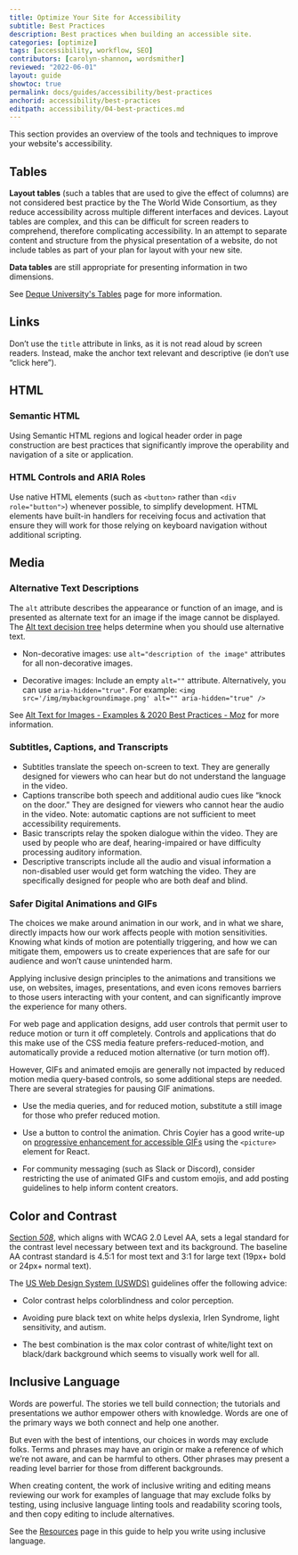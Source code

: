 ```yaml
---
title: Optimize Your Site for Accessibility
subtitle: Best Practices
description: Best practices when building an accessible site.
categories: [optimize]
tags: [accessibility, workflow, SEO]
contributors: [carolyn-shannon, wordsmither]
reviewed: "2022-06-01"
layout: guide
showtoc: true
permalink: docs/guides/accessibility/best-practices
anchorid: accessibility/best-practices
editpath: accessibility/04-best-practices.md
---
```


This section provides an overview of the tools and techniques to improve your website's accessibility.

## Tables

**Layout tables** (such a tables that are used to give the effect of columns) are not considered best practice by the The World Wide Consortium, as they reduce accessibility across multiple different interfaces and devices. Layout tables are complex, and this can be difficult for screen readers to comprehend, therefore complicating accessibility. In an attempt to separate content and structure from the physical presentation of a website, do not include tables as part of your plan for layout with your new site.

**Data tables** are still appropriate for presenting information in two dimensions.

See [Deque University's Tables](https://dequeuniversity.com/checklists/web/tables) page for more information.

## Links

Don’t use the `title` attribute in links, as it is not read aloud by screen readers. Instead, make the anchor text relevant and descriptive (ie don’t use “click here”).

## HTML

### Semantic HTML

Using Semantic HTML regions and logical header order in page construction are best practices that significantly improve the operability and navigation of a site or application. 

### HTML Controls and ARIA Roles

Use native HTML elements (such as `<button>` rather than `<div role="button">`) whenever possible, to simplify development. HTML elements have built-in handlers for receiving focus and activation that ensure they will work for those relying on keyboard navigation without additional scripting.

## Media

### Alternative Text Descriptions

The `alt` attribute describes the appearance or function of an image, and is presented as alternate text for an image if the image cannot be displayed.  The [Alt text decision tree](https://www.w3.org/WAI/tutorials/images/decision-tree/) helps determine when you should use alternative text.

- Non-decorative images: use `alt="description of the image"` attributes for all non-decorative images. 

- Decorative images: Include an empty `alt=""` attribute. Alternatively, you can use `aria-hidden="true"`. For example: `<img src='/img/mybackgroundimage.png' alt="" aria-hidden="true" />`

See [Alt Text for Images - Examples & 2020 Best Practices - Moz](https://moz.com/learn/seo/alt-text) for more information.

### Subtitles, Captions, and Transcripts

- Subtitles translate the speech on-screen to text. They are generally designed for viewers who can hear but do not understand the language in the video.
- Captions transcribe both speech and additional audio cues like “knock on the door.” They are designed for viewers who cannot hear the audio in the video.  Note: automatic captions are not sufficient to meet accessibility requirements. 
- Basic transcripts relay the spoken dialogue within the video. They are used by people who are deaf, hearing-impaired or have difficulty processing auditory information.
- Descriptive transcripts include all the audio and visual information a non-disabled user would get form watching the video. They are specifically designed for people who are both deaf and blind.

### Safer Digital Animations and GIFs

The choices we make around animation in our work, and in what we share, directly impacts how our work affects people with motion sensitivities. Knowing what kinds of motion are potentially triggering, and how we can mitigate them, empowers us to create experiences that are safe for our audience and won’t cause unintended harm. 

Applying inclusive design principles to the animations and transitions we use, on websites, images, presentations, and even icons removes barriers to those users interacting with your content, and can significantly improve the experience for many others.

For web page and application designs, add user controls that permit user to reduce motion or turn it off completely. Controls and applications that do this make use of the CSS media feature prefers-reduced-motion, and automatically provide a reduced motion alternative (or turn motion off). 

However, GIFs and animated emojis are generally not impacted by reduced motion media query-based controls, so some additional steps are needed. There are several strategies for pausing GIF animations. 

- Use the media queries, and for reduced motion, substitute a still image for those who prefer reduced motion. 

- Use a button to control the animation. Chris Coyier has a good write-up on [progressive enhancement for accessible GIFs](https://css-tricks.com/gifs-and-prefers-reduced-motion/) using the `<picture>` element for React.

- For community messaging (such as Slack or Discord), consider restricting the use of animated GIFs and custom emojis, and add posting guidelines to help inform content creators.

## Color and Contrast

[Section <dfn id="508">508</dfn>](https://www.section508.gov/), which aligns with WCAG 2.0 Level AA, sets a legal standard for the contrast level necessary between text and its background. The baseline AA contrast standard is 4.5:1 for most text and 3:1 for large text (19px+ bold or 24px+ normal text). 

The [US Web Design System (USWDS)](https://designsystem.digital.gov/) guidelines offer the following advice:

- Color contrast helps colorblindness and color perception.

- Avoiding pure black text on white helps dyslexia, Irlen Syndrome, light sensitivity, and autism.

- The best combination is the max color contrast of white/light text on black/dark background which seems to visually work well for all.

## Inclusive Language

Words are powerful. The stories we tell build connection; the tutorials and presentations we author empower others with knowledge. Words are one of the primary ways we both connect and help one another. 

But even with the best of intentions, our choices in words may exclude folks. Terms and phrases may have an origin or make a reference of which we’re not aware, and can be harmful to others. Other phrases may present a reading level barrier for those from different backgrounds.

When creating content, the work of inclusive writing and editing means reviewing our work for examples of language that may exclude folks by testing, using inclusive language linting tools and readability scoring tools, and then copy editing to include alternatives.

See the [Resources](guides/accessibility/resources#inclusive-design) page in this guide to help you write using inclusive language.

